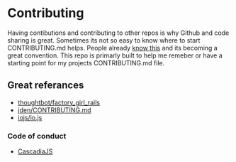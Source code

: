 # Contributing 

Having contibutions and contributing to other repos is why Github and code sharing is great. Sometimes its not so easy to know where to start CONTRIBUTING.md helps. People already [know this](https://github.com/blog/1184-contributing-guidelines) and its becoming a great convention. This repo is primarly built to help me remeber or have a starting point for my projects CONTRIBUTING.md file.

## Great referances

- [thoughtbot/factory_girl_rails](https://github.com/thoughtbot/factory_girl_rails/blob/master/CONTRIBUTING.md)
- [jden/CONTRIBUTING.md](https://github.com/jden/CONTRIBUTING.md/blob/master/CONTRIBUTING.md)
- [iojs/io.js](https://github.com/iojs/io.js/blob/master/CONTRIBUTING.md)

### Code of conduct

- [CascadiaJS](http://2014.cascadiajs.com/code-of-conduct.html)
